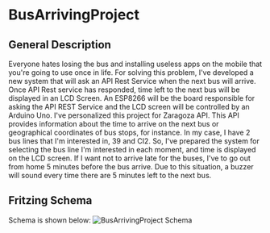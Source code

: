 # BusArrivingProject

## General Description
Everyone hates losing the bus and installing useless apps on the mobile that you're going to use once in life. 
For solving this problem, I've developed a new system that will ask an API Rest Service when the next bus will arrive. Once API Rest service has responded, time left to the next bus will be displayed in an LCD Screen. An ESP8266 will be the board responsible for asking the API REST Service and the LCD screen will be controlled by an Arduino Uno.
I've personalized this project for Zaragoza API. This API provides information about the time to arrive on the next bus or geographical coordinates of bus stops, for instance. 
In my case, I have 2 bus lines that I'm interested in, 39 and CI2. So, I've prepared the system for selecting the bus line I'm interested in each moment, and time is displayed on the LCD screen. If I want not to arrive late for the buses, I've to go out from home 5 minutes before the bus arrive. Due to this situation, a buzzer will sound every time there are 5 minutes left to the next bus. 

## Fritzing Schema
Schema is shown below:
![BusArrivingProject Schema](https://github.com/mcochi/BusArrivingProject/blob/master/BusArrivingProject.fzz)
